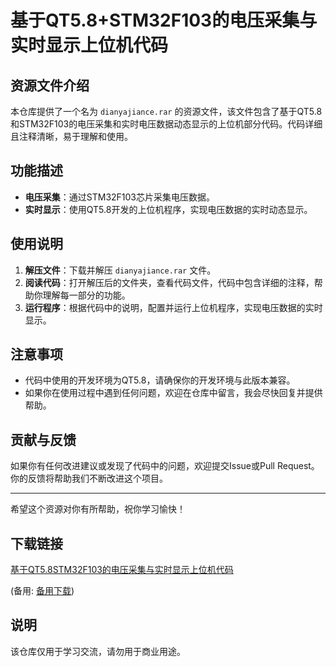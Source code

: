 # 基于QT5.8+STM32F103的电压采集与实时显示上位机代码

## 资源文件介绍

本仓库提供了一个名为 `dianyajiance.rar` 的资源文件，该文件包含了基于QT5.8和STM32F103的电压采集和实时电压数据动态显示的上位机部分代码。代码详细且注释清晰，易于理解和使用。

## 功能描述

- **电压采集**：通过STM32F103芯片采集电压数据。
- **实时显示**：使用QT5.8开发的上位机程序，实现电压数据的实时动态显示。

## 使用说明

1. **解压文件**：下载并解压 `dianyajiance.rar` 文件。
2. **阅读代码**：打开解压后的文件夹，查看代码文件，代码中包含详细的注释，帮助你理解每一部分的功能。
3. **运行程序**：根据代码中的说明，配置并运行上位机程序，实现电压数据的实时显示。

## 注意事项

- 代码中使用的开发环境为QT5.8，请确保你的开发环境与此版本兼容。
- 如果你在使用过程中遇到任何问题，欢迎在仓库中留言，我会尽快回复并提供帮助。

## 贡献与反馈

如果你有任何改进建议或发现了代码中的问题，欢迎提交Issue或Pull Request。你的反馈将帮助我们不断改进这个项目。

---

希望这个资源对你有所帮助，祝你学习愉快！

## 下载链接
[基于QT5.8STM32F103的电压采集与实时显示上位机代码](https://pan.quark.cn/s/c5fc75d757ef) 

(备用: [备用下载](https://pan.baidu.com/s/1LX6k2ohn6HFuQ6k1aBW-Iw?pwd=1234))

## 说明

该仓库仅用于学习交流，请勿用于商业用途。
